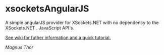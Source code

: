 # xsocketsAngularJS

A simple angularJS provider for XSockets.NET with no dependency to the XSockets.NET .
JavaScript API's.


[See wiki for futher information and a quick tutorial.](https://github.com/MagnusThor/xsocketsAngularJS/wiki)

*Magnus Thor*


